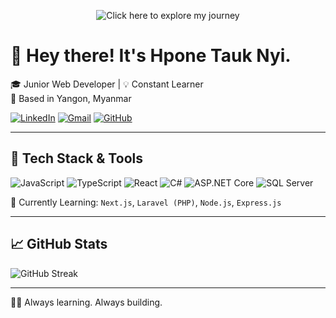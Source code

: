 <p align="center">
  <a href="https://www.youtube.com/watch?v=dQw4w9WgXcQ" target="_blank" rel="noopener noreferrer" style="text-decoration:none;">
    <img src="https://img.shields.io/badge/Click_here_to_explore_my_journey-44b3bb?style=for-the-badge&logo=&logoColor=white&labelColor=44b3bb" alt="Click here to explore my journey" />
  </a>
</p>

# 👋 Hey there! It's Hpone Tauk Nyi.

🎓 Junior Web Developer | 💡 Constant Learner  
📍 Based in Yangon, Myanmar

[![LinkedIn](https://img.shields.io/badge/LinkedIn-hpone-blue?style=for-the-badge&logo=linkedin)](https://www.linkedin.com/in/hpone/)
[![Gmail](https://img.shields.io/badge/Gmail-hponetaukyou@gmail.com-D14836?style=for-the-badge&logo=gmail&logoColor=white)](mailto:hponetaukyou@gmail.com)
[![GitHub](https://img.shields.io/badge/GitHub-HoDoR54-181717?style=for-the-badge&logo=github)](https://github.com/HoDoR54)

---

## 🧪 Tech Stack & Tools

![JavaScript](https://img.shields.io/badge/JavaScript-F7DF1E?style=for-the-badge&logo=javascript&logoColor=black)
![TypeScript](https://img.shields.io/badge/TypeScript-3178C6?style=for-the-badge&logo=typescript&logoColor=white)
![React](https://img.shields.io/badge/React-20232A?style=for-the-badge&logo=react)
![C#](https://img.shields.io/badge/C%23-239120?style=for-the-badge&logo=csharp&logoColor=white)
![ASP.NET Core](https://img.shields.io/badge/ASP.NET_Core-512BD4?style=for-the-badge&logo=dotnet&logoColor=white)
![SQL Server](https://img.shields.io/badge/SQL_Server-CC2927?style=for-the-badge&logo=microsoftsqlserver&logoColor=white)

📘 Currently Learning: `Next.js`, `Laravel (PHP)`, `Node.js`, `Express.js`

---

## 📈 GitHub Stats

![GitHub Streak](https://github-readme-streak-stats.herokuapp.com/?user=HoDoR54&theme=dark)

---

🧘‍♂️ Always learning. Always building.
